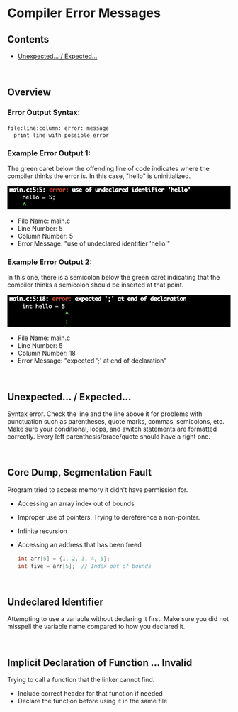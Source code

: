 # Compiler Error Messages

## Contents

* [Unexpected... / Expected...](#Unexpected...-/-Expected...)

<br>

## Overview

### Error Output Syntax:

```
file:line:column: error: message
  print line with possible error
```

### Example Error Output 1:

The green caret below the offending line of code indicates where the compiler thinks the error is. In this case, "hello" is uninitialized.

![Image - Undeclared Identifier](.images/undeclared-identifier.png)

* File Name: main.c
* Line Number: 5
* Column Number: 5
* Error Message: "use of undeclared identifier 'hello'"

### Example Error Output 2:

In this one, there is a semicolon below the green caret indicating that the compiler thinks a semicolon should be inserted at that point. 

![Image - Expected Semicolon](.images/expected-semicolon.png)

* File Name: main.c
* Line Number: 5
* Column Number: 18
* Error Message: "expected ';' at end of declaration"

<br>

## Unexpected... / Expected...

Syntax error. Check the line and the line above it for problems with punctuation such as parentheses, quote marks, commas, semicolons, etc. Make sure your conditional, loops, and switch statements are formatted correctly. Every left parenthesis/brace/quote should have a right one.

<br>

## Core Dump, Segmentation Fault

Program tried to access memory it didn't have permission for.

* Accessing an array index out of bounds
* Improper use of pointers. Trying to dereference a non-pointer.
* Infinite recursion
* Accessing an address that has been freed

   ```c
   int arr[5] = {1, 2, 3, 4, 5};
   int five = arr[5];  // Index out of bounds
   ```

<br>

## Undeclared Identifier
 
Attempting to use a variable without declaring it first. Make sure you did not misspell the variable name compared to how you declared it.  

<br>

## Implicit Declaration of Function ... Invalid

Trying to call a function that the linker cannot find. 

* Include correct header for that function if needed
* Declare the function before using it in the same file